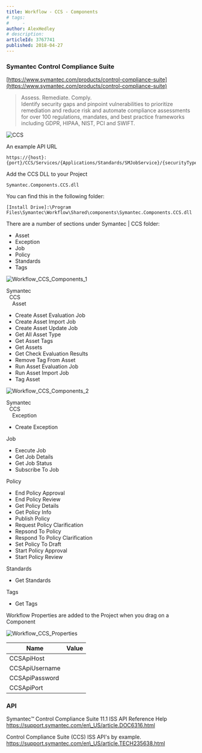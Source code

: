```yaml
---
title: Workflow - CCS - Components
# tags:
#     - 
author: AlexHedley
# description: 
articleId: 3767741
published: 2018-04-27
---
```


### Symantec Control Compliance Suite
  
[https://www.symantec.com/products/control-compliance-suite](https://www.symantec.com/products/control-compliance-suite)

> Assess. Remediate. Comply.  
> 	Identify security gaps and pinpoint vulnerabilities to prioritize remediation and reduce risk and automate compliance assessments for over 100 regulations, mandates, and best practice frameworks including GDPR, HIPAA, NIST, PCI and SWIFT.

![CCS](images\CCS.png)

An example API URL

    https://{host}:{port}/CCS/Services/{Applications/Standards/SMJobService}/{securityType}

Add the CCS DLL to your Project

    Symantec.Components.CCS.dll

You can find this in the following folder:

    [Install Drive]:\Program Files\Symantec\Workflow\Shared\components\Symantec.Components.CCS.dll

There are a number of sections under Symantec | CCS folder:
  
- Asset
- Exception
- Job
- Policy
- Standards
- Tags

![Workflow_CCS_Components_1](images\Workflow_CCS_Components_1.png)

Symantec  
  CCS  
    Asset

- Create Asset Evaluation Job
- Create Asset Import Job
- Create Asset Update Job
- Get All Asset Type
- Get Asset Tags
- Get Assets
- Get Check Evaluation Results
- Remove Tag From Asset
- Run Asset Evaluation Job
- Run Asset Import Job
- Tag Asset

![Workflow_CCS_Components_2](images\Workflow_CCS_Components_2.png)
  
Symantec  
  CCS  
    Exception

- Create Exception

Job

- Execute Job
- Get Job Details
- Get Job Status
- Subscribe To Job

Policy

- End Policy Approval
- End Policy Review
- Get Policy Details
- Get Policy Info
- Publish Policy
- Request Policy Clarification
- Repsond To Policy
- Respond To Policy Clarification
- Set Policy To Draft
- Start Policy Approval
- Start Policy Review

Standards

- Get Standards

Tags

- Get Tags

Workflow Properties are added to the Project when you drag on a Component
  
![Workflow_CCS_Properties](images\Workflow_CCS_Properties.png)

| Name | Value |
| --- | --- |
| CCSApiHost |  |
| CCSApiUsername |  |
| CCSApiPassword |  |
| CCSApiPort |  |

### API
  
Symantec™ Control Compliance Suite 11.1 ISS API Reference Help  
https://support.symantec.com/en\_US/article.DOC6316.html
  
Control Compliance Suite (CCS) ISS API's by example.  
https://support.symantec.com/en\_US/article.TECH235638.html
